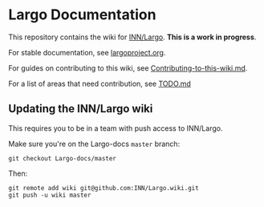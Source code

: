 # Largo Documentation

This repository contains the wiki for [INN/Largo](https://github.com/INN/Largo). **This is a work in progress**. 

For stable documentation, see [largoproject.org](http://largoproject.org/).

For guides on contributing to this wiki, see [Contributing-to-this-wiki.md](Contributing-to-this-wiki.md).

For a list of areas that need contribution, see [TODO.md](TODO.md)

## Updating the INN/Largo wiki

This requires you to be in a team with push access to INN/Largo.

Make sure you're on the Largo-docs `master` branch:

	git checkout Largo-docs/master

Then:

    git remote add wiki git@github.com:INN/Largo.wiki.git
    git push -u wiki master
